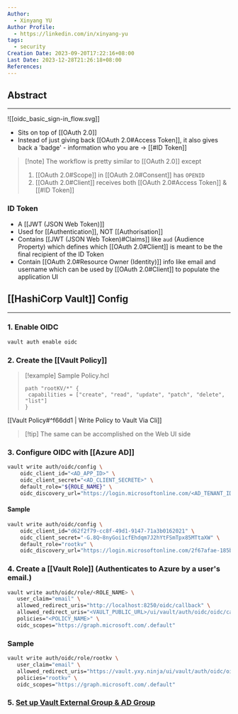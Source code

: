 ```yaml
---
Author:
  - Xinyang YU
Author Profile:
  - https://linkedin.com/in/xinyang-yu
tags:
  - security
Creation Date: 2023-09-20T17:22:16+08:00
Last Date: 2023-12-28T21:26:18+08:00
References: 
---
```

## Abstract
---
![[oidc_basic_sign-in_flow.svg]]
- Sits on top of [[OAuth 2.0]]
- Instead of just giving back [[OAuth 2.0#Access Token]], it also gives back a 'badge' - information who you are -> [[#ID Token]]

>[!note] The workflow is pretty similar to [[OAuth 2.0]] except
>1. [[OAuth 2.0#Scope]] in [[OAuth 2.0#Consent]] has ``OPENID``
>2. [[OAuth 2.0#Client]] receives both [[OAuth 2.0#Access Token]] & [[#ID Token]]

### ID Token
- A [[JWT (JSON Web Token)]]
- Used for [[Authentication]], NOT [[Authorisation]]
- Contains [[JWT (JSON Web Token)#Claims]] like ``aud`` (Audience Property) which defines which [[OAuth 2.0#Client]] is meant to be the final recipient of the ID Token
- Contain [[OAuth 2.0#Resource Owner (Identity)]] info like email and username which can be used by [[OAuth 2.0#Client]] to populate the application UI

## [[HashiCorp Vault]] Config
---
### 1. Enable OIDC
```bash
vault auth enable oidc
```

### 2. Create the [[Vault Policy]] 
>[!example] Sample Policy.hcl
>```hcl
>path "rootKV/*" {
>  capabilities = ["create", "read", "update", "patch", "delete", "list"]
>}
>```
>
[[Vault Policy#^f66dd1 | Write Policy to Vault Via Cli]]

>[!tip] The same can be accomplished on the Web UI side

### 3. Configure OIDC with [[Azure AD]]
```bash
vault write auth/oidc/config \
    oidc_client_id="<AD_APP_ID>" \
    oidc_client_secret="<AD_CLIENT_SECRETE>" \
    default_role="${ROLE_NAME}" \
    oidc_discovery_url="https://login.microsoftonline.com/<AD_TENANT_ID>/v2.0"
```
#### Sample
```bash
vault write auth/oidc/config \
    oidc_client_id="d62f2f79-cc8f-49d1-9147-71a3b0162021" \
    oidc_client_secret="-G.8Q~8nyGoi1cfEhdqm7J2hYtFSmTpx85MTtaXW" \
    default_role="rootkv" \
    oidc_discovery_url="https://login.microsoftonline.com/2f67afae-185b-40ab-a1f1-d1983d807511/v2.0"
```

### 4. Create a [[Vault Role]] (Authenticates to Azure by a user's email.)
```bash
vault write auth/oidc/role/<ROLE_NAME> \
   user_claim="email" \
   allowed_redirect_uris="http://localhost:8250/oidc/callback" \
   allowed_redirect_uris="<VAULT_PUBLIC_URL>/ui/vault/auth/oidc/oidc/callback"  \
   policies="<POLICY_NAME>" \
   oidc_scopes="https://graph.microsoft.com/.default"
```
### Sample
```bash
vault write auth/oidc/role/rootkv \
   user_claim="email" \
   allowed_redirect_uris="https://vault.yxy.ninja/ui/vault/auth/oidc/oidc/callback"  \
   policies="rootkv" \
   oidc_scopes="https://graph.microsoft.com/.default"
```


### 5. [Set up Vault External Group & AD Group](https://developer.hashicorp.com/vault/tutorials/auth-methods/oidc-auth-azure#set-up-vault-external-group-and-ad-group)
